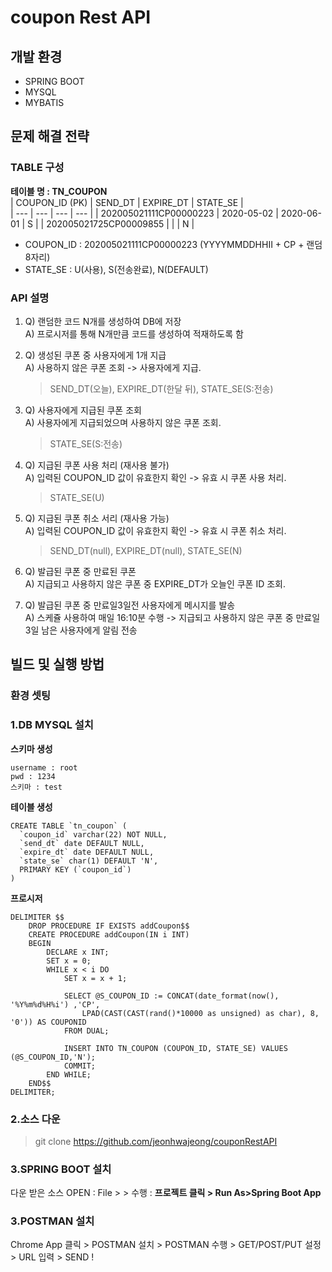 # coupon Rest API

## 개발 환경
- SPRING BOOT  
- MYSQL  
- MYBATIS  

## 문제 해결 전략 
### TABLE 구성
**테이블 명 : TN_COUPON**  
| COUPON_ID (PK) | SEND_DT | EXPIRE_DT | STATE_SE |  
| --- | --- | --- | --- |
| 202005021111CP00000223 | 2020-05-02 | 2020-06-01 | S |
| 202005021725CP00009855 |  |  | N |

- COUPON_ID : 202005021111CP00000223 (YYYYMMDDHHII + CP + 랜덤8자리)  
- STATE_SE : U(사용), S(전송완료), N(DEFAULT)  
  
### API 설명
1. Q) 랜덤한 코드 N개를 생성하여 DB에 저장  
A) 프로시저를 통해 N개만큼 코드를 생성하여 적재하도록 함  
  
2. Q) 생성된 쿠폰 중 사용자에게 1개 지급  
A) 사용하지 않은 쿠폰 조회 -> 사용자에게 지급.  
   > SEND_DT(오늘), EXPIRE_DT(한달 뒤), STATE_SE(S:전송)  
  
3. Q) 사용자에게 지급된 쿠폰 조회  
A) 사용자에게 지급되었으며 사용하지 않은 쿠폰 조회.  
   > STATE_SE(S:전송)  
  
4. Q) 지급된 쿠폰 사용 처리 (재사용 불가)  
A) 입력된 COUPON_ID 값이 유효한지 확인 -> 유효 시 쿠폰 사용 처리.  
   > STATE_SE(U)  
  
5. Q) 지급된 쿠폰 취소 서리 (재사용 가능)  
A) 입력된 COUPON_ID 값이 유효한지 확인 -> 유효 시 쿠폰 취소 처리.  
   > SEND_DT(null), EXPIRE_DT(null), STATE_SE(N)  
  
6. Q) 발급된 쿠폰 중 만료된 쿠폰  
A) 지급되고 사용하지 않은 쿠폰 중 EXPIRE_DT가 오늘인 쿠폰 ID 조회.  
  
7. Q) 발급된 쿠폰 중 만료일3일전 사용자에게 메시지를 발송  
A) 스케쥴 사용하여 매일 16:10분 수행 -> 지급되고 사용하지 않은 쿠폰 중 만료일 3일 남은 사용자에게 알림 전송  
  
## 빌드 및 실행 방법
### 환경 셋팅
### 1.DB MYSQL 설치  
   **스키마 생성**
```
username : root
pwd : 1234
스키마 : test
```
   **테이블 생성**
```
CREATE TABLE `tn_coupon` (  
  `coupon_id` varchar(22) NOT NULL,  
  `send_dt` date DEFAULT NULL,  
  `expire_dt` date DEFAULT NULL,  
  `state_se` char(1) DEFAULT 'N',  
  PRIMARY KEY (`coupon_id`)  
)
```
   **프로시저**
```
DELIMITER $$  
	DROP PROCEDURE IF EXISTS addCoupon$$  
	CREATE PROCEDURE addCoupon(IN i INT)  
	BEGIN  
		DECLARE x INT;  
		SET x = 0;  
		WHILE x < i DO  
			SET x = x + 1;  
  
			SELECT @S_COUPON_ID := CONCAT(date_format(now(), '%Y%m%d%H%i') ,'CP',  
				LPAD(CAST(CAST(rand()*10000 as unsigned) as char), 8, '0')) AS COUPONID  
			FROM DUAL;  
  
			INSERT INTO TN_COUPON (COUPON_ID, STATE_SE) VALUES (@S_COUPON_ID,'N');  
			COMMIT;  
		END WHILE;  
	END$$  
DELIMITER;  
```
  
### 2.소스 다운 
> git clone https://github.com/jeonhwajeong/couponRestAPI
  
### 3.SPRING BOOT 설치  
   다운 받은 소스 OPEN : File > >
   수행 : **프로젝트 클릭 > Run As>Spring Boot App**  

### 3.POSTMAN 설치
   Chrome App 클릭 > POSTMAN 설치 > POSTMAN 수행 > GET/POST/PUT 설정 >  URL 입력 > SEND ! 
